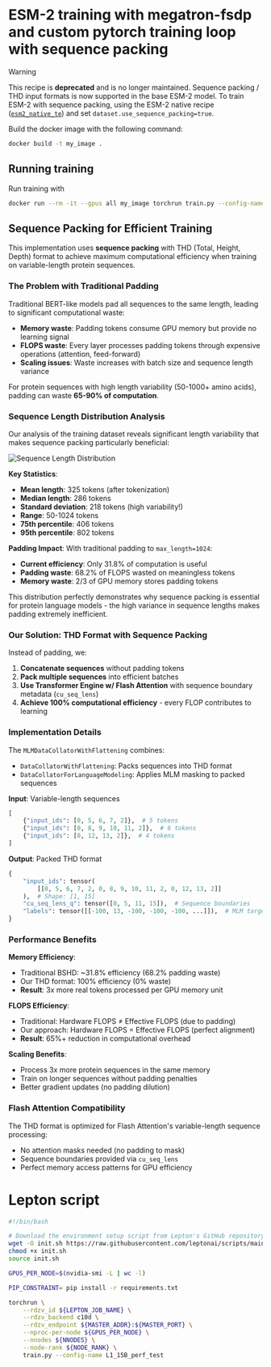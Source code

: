 # ESM-2 training with megatron-fsdp and custom pytorch training loop with sequence packing

> [!WARNING]
> This recipe is **deprecated** and is no longer maintained. Sequence packing / THD input formats is now supported in
> the base ESM-2 model. To train ESM-2 with sequence packing, using the ESM-2 native recipe
> ([`esm2_native_te`](../esm2_native_te/)) and set `dataset.use_sequence_packing=true`.

Build the docker image with the following command:

```bash
docker build -t my_image .
```

## Running training

Run training with

```bash
docker run --rm -it --gpus all my_image torchrun train.py --config-name L0_sanity
```

## Sequence Packing for Efficient Training

This implementation uses **sequence packing** with THD (Total, Height, Depth) format to achieve maximum computational efficiency when training on variable-length protein sequences.

### The Problem with Traditional Padding

Traditional BERT-like models pad all sequences to the same length, leading to significant computational waste:

- **Memory waste**: Padding tokens consume GPU memory but provide no learning signal
- **FLOPS waste**: Every layer processes padding tokens through expensive operations (attention, feed-forward)
- **Scaling issues**: Waste increases with batch size and sequence length variance

For protein sequences with high length variability (50-1000+ amino acids), padding can waste **65-90% of computation**.

### Sequence Length Distribution Analysis

Our analysis of the training dataset reveals significant length variability that makes sequence packing particularly beneficial:

![Sequence Length Distribution](sequence_length_distribution.png)

**Key Statistics**:

- **Mean length**: 325 tokens (after tokenization)
- **Median length**: 286 tokens
- **Standard deviation**: 218 tokens (high variability!)
- **Range**: 50-1024 tokens
- **75th percentile**: 406 tokens
- **95th percentile**: 802 tokens

**Padding Impact**:
With traditional padding to `max_length=1024`:

- **Current efficiency**: Only 31.8% of computation is useful
- **Padding waste**: 68.2% of FLOPS wasted on meaningless tokens
- **Memory waste**: 2/3 of GPU memory stores padding tokens

This distribution perfectly demonstrates why sequence packing is essential for protein language models - the high variance in sequence lengths makes padding extremely inefficient.

### Our Solution: THD Format with Sequence Packing

Instead of padding, we:

1. **Concatenate sequences** without padding tokens
2. **Pack multiple sequences** into efficient batches
3. **Use Transformer Engine w/ Flash Attention** with sequence boundary metadata (`cu_seq_lens`)
4. **Achieve 100% computational efficiency** - every FLOP contributes to learning

### Implementation Details

The `MLMDataCollatorWithFlattening` combines:

- `DataCollatorWithFlattening`: Packs sequences into THD format
- `DataCollatorForLanguageModeling`: Applies MLM masking to packed sequences

**Input**: Variable-length sequences

```python
[
    {"input_ids": [0, 5, 6, 7, 2]},  # 5 tokens
    {"input_ids": [0, 8, 9, 10, 11, 2]},  # 6 tokens
    {"input_ids": [0, 12, 13, 2]},  # 4 tokens
]
```

**Output**: Packed THD format

```python
{
    "input_ids": tensor(
        [[0, 5, 6, 7, 2, 0, 8, 9, 10, 11, 2, 0, 12, 13, 2]]
    ),  # Shape: [1, 15]
    "cu_seq_lens_q": tensor([0, 5, 11, 15]),  # Sequence boundaries
    "labels": tensor([[-100, 13, -100, -100, -100, ...]]),  # MLM targets
}
```

### Performance Benefits

**Memory Efficiency**:

- Traditional BSHD: ~31.8% efficiency (68.2% padding waste)
- Our THD format: 100% efficiency (0% waste)
- **Result**: 3x more real tokens processed per GPU memory unit

**FLOPS Efficiency**:

- Traditional: Hardware FLOPS ≠ Effective FLOPS (due to padding)
- Our approach: Hardware FLOPS = Effective FLOPS (perfect alignment)
- **Result**: 65%+ reduction in computational overhead

**Scaling Benefits**:

- Process 3x more protein sequences in the same memory
- Train on longer sequences without padding penalties
- Better gradient updates (no padding dilution)

### Flash Attention Compatibility

The THD format is optimized for Flash Attention's variable-length sequence processing:

- No attention masks needed (no padding to mask)
- Sequence boundaries provided via `cu_seq_lens`
- Perfect memory access patterns for GPU efficiency

# Lepton script

```bash
#!/bin/bash

# Download the environment setup script from Lepton's GitHub repository, make it executable, and source it to initialize the environment variables.
wget -O init.sh https://raw.githubusercontent.com/leptonai/scripts/main/lepton_env_to_pytorch.sh
chmod +x init.sh
source init.sh

GPUS_PER_NODE=$(nvidia-smi -L | wc -l)

PIP_CONSTRAINT= pip install -r requirements.txt

torchrun \
    --rdzv_id ${LEPTON_JOB_NAME} \
    --rdzv_backend c10d \
    --rdzv_endpoint ${MASTER_ADDR}:${MASTER_PORT} \
    --nproc-per-node ${GPUS_PER_NODE} \
    --nnodes ${NNODES} \
    --node-rank ${NODE_RANK} \
    train.py --config-name L1_15B_perf_test
```
